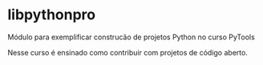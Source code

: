 # libpythonpro
Módulo para exemplificar construcão de projetos Python no curso PyTools

Nesse curso é ensinado como contribuir com projetos de código aberto.